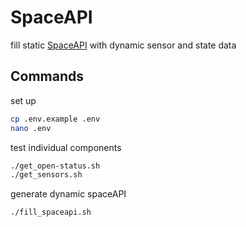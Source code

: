 # SpaceAPI

fill static [SpaceAPI](https://spaceapi.io/) with dynamic sensor and state data

## Commands

set up

```bash
cp .env.example .env
nano .env
```

test individual components

```bash
./get_open-status.sh
./get_sensors.sh
```

generate dynamic spaceAPI

```bash
./fill_spaceapi.sh
```
